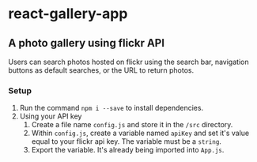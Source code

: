# react-gallery-app

## A photo gallery using flickr API

Users can search photos hosted on flickr using the search bar, navigation buttons as default searches, or the URL to return photos. 

### Setup
1. Run the command `npm i --save` to install dependencies.
2. Using your API key
    1. Create a file name `config.js` and store it in the `/src` directory. 
    2. Within `config.js`, create a variable named `apiKey` and set it's value equal to your flickr api key. The variable must be a `string`.
    3. Export the variable. It's already being imported into `App.js`.